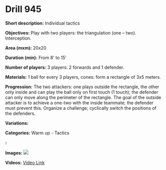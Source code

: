 # Drill 945

**Short description:**
Individual tactics

**Objectives:**
Play with two players: the triangulation (one – two). Interception.

**Area (mxm):**
20x20

**Duration (min):**
From 8' to 15'

**Number of players:**
3 players: 2 forwards and 1 defender.

**Materials:**
1 ball for every 3 players, cones: form a rectangle of 3x5 meters.

**Progression:**
The two attackers: one plays outside the rectangle, the other only inside and can play the ball only on first touch (1 touch); the defender can only move along the perimeter of the rectangle. The goal of the outside attacker is to achieve a one-two with the inside teammate; the defender must prevent this. Organize a challenge; cyclically switch the positions of the defenders.

**Variations:**


**Categories:**
Warm up - Tactics

**:**


**Images:**
![](https://www.coachingfutsal.com/\images\a48c30e3b901912f9ec5b85da1ece298681baf32f6f1273251180a7a2e475491020ed35cd840f1c269a10704c7605e311ccba6135f1047d94dfc92f20fc547f950af5908c043d.jpg)

**Videos:**
[Video Link](https://www.youtube.com/embed/24e_bSvVfyg)

